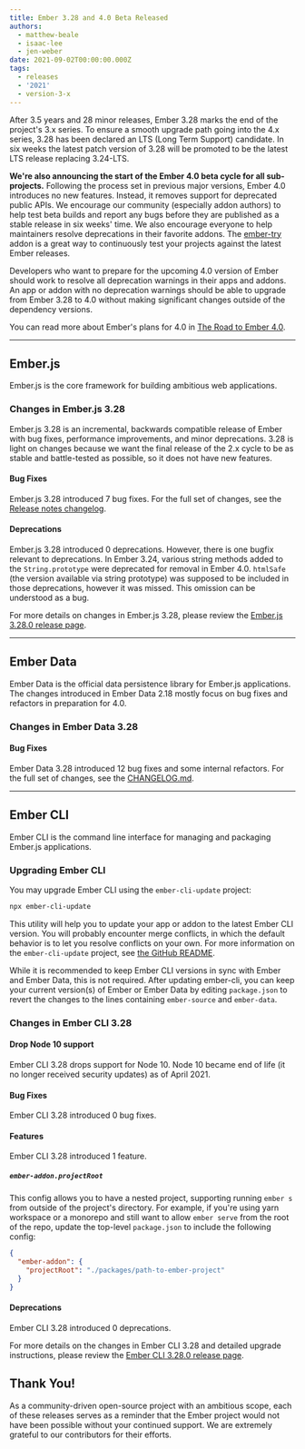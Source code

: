```yaml
---
title: Ember 3.28 and 4.0 Beta Released
authors:
  - matthew-beale
  - isaac-lee
  - jen-weber
date: 2021-09-02T00:00:00.000Z
tags:
  - releases
  - '2021'
  - version-3-x
---
```


After 3.5 years and 28 minor releases, Ember 3.28 marks the end of the project's 3.x series.
To ensure a smooth upgrade path going into the 4.x series, 3.28 has been declared an LTS (Long Term Support) candidate. In six weeks
the latest patch version of 3.28 will be promoted to be the latest LTS release
replacing 3.24-LTS.

**We're also announcing the start of the Ember 4.0 beta cycle for all sub-projects.** Following the process set in previous major versions, Ember 4.0 introduces no new features. Instead, it removes support for deprecated public APIs. We encourage our community (especially addon authors) to help test beta builds and report any bugs before they are published as a stable release in six weeks' time. We also encourage everyone to help maintainers resolve deprecations in their favorite addons. The [ember-try](https://github.com/ember-cli/ember-try) addon is a great way to continuously test your projects against the latest Ember releases.

Developers who want to prepare for the upcoming 4.0 version of Ember should work to resolve all deprecation warnings in their apps and addons.
An app or addon with no deprecation warnings should be able to upgrade from Ember 3.28 to 4.0 without making significant changes outside of the
dependency versions.

You can read more about Ember's plans for 4.0 in [The Road to Ember 4.0](https://blog.emberjs.com/the-road-to-ember-4-0/).

---

## Ember.js

Ember.js is the core framework for building ambitious web applications.

### Changes in Ember.js 3.28

Ember.js 3.28 is an incremental, backwards compatible release of Ember with bug fixes, performance improvements, and minor deprecations. 3.28 is light on changes because we want the final release of the 2.x cycle to be as stable and battle-tested as possible, so it does not have new features.

#### Bug Fixes

Ember.js 3.28 introduced 7 bug fixes. For the full set of changes, see the [Release notes changelog](https://github.com/emberjs/ember.js/releases/tag/v3.28.0).

#### Deprecations

Ember.js 3.28 introduced 0 deprecations. However, there is one bugfix relevant to deprecations. In Ember 3.24, various string methods added to the `String.prototype` were deprecated for removal in Ember 4.0. `htmlSafe` (the version available via string prototype) was supposed to be included in those deprecations, however it was missed. This omission can be understood as a bug.

For more details on changes in Ember.js 3.28, please review the [Ember.js 3.28.0 release page](https://github.com/emberjs/ember.js/releases/tag/v3.28.0).

---

## Ember Data

Ember Data is the official data persistence library for Ember.js applications. The changes introduced in Ember Data 2.18 mostly focus on bug fixes and refactors in preparation for 4.0.

### Changes in Ember Data 3.28

#### Bug Fixes

Ember Data 3.28 introduced 12 bug fixes and some internal refactors. For the full set of changes, see the [CHANGELOG.md](https://github.com/emberjs/data/blob/v3.28.0/CHANGELOG.md#release-3280-aug-20-2021).

---

## Ember CLI

Ember CLI is the command line interface for managing and packaging Ember.js applications.

### Upgrading Ember CLI

You may upgrade Ember CLI using the `ember-cli-update` project:

```bash
npx ember-cli-update
```

This utility will help you to update your app or addon to the latest Ember CLI version. You will probably encounter merge conflicts, in which the default behavior is to let you resolve conflicts on your own. For more information on the `ember-cli-update` project, see [the GitHub README](https://github.com/ember-cli/ember-cli-update).

While it is recommended to keep Ember CLI versions in sync with Ember and Ember Data, this is not required. After updating ember-cli, you can keep your current version(s) of Ember or Ember Data by editing `package.json` to revert the changes to the lines containing `ember-source` and `ember-data`.

### Changes in Ember CLI 3.28

#### Drop Node 10 support

Ember CLI 3.28 drops support for Node 10. Node 10 became end of life (it no longer received security updates) as of April 2021.

#### Bug Fixes

Ember CLI 3.28 introduced 0 bug fixes.

#### Features

Ember CLI 3.28 introduced 1 feature.

##### `ember-addon.projectRoot`

This config allows you to have a nested project, supporting running `ember s` from outside of the project's directory. For example, if you're using yarn workspace or a monorepo and still want to allow `ember serve` from the root of the repo, update the top-level `package.json` to include the following config:

```json
{
  "ember-addon": {
    "projectRoot": "./packages/path-to-ember-project"
  }
}
```

#### Deprecations

Ember CLI 3.28 introduced 0 deprecations.

For more details on the changes in Ember CLI 3.28 and detailed upgrade
instructions, please review the [Ember CLI 3.28.0 release page](https://github.com/ember-cli/ember-cli/releases/tag/v3.28.0).

## Thank You!

As a community-driven open-source project with an ambitious scope, each of these releases serves as a reminder that the Ember project would not have been possible without your continued support. We are extremely grateful to our contributors for their efforts.
